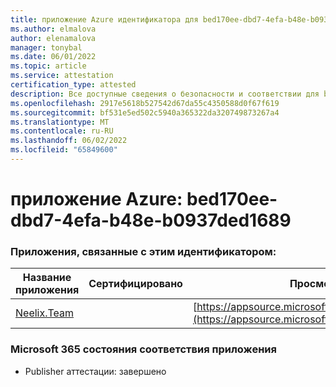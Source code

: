 ```yaml
---
title: приложение Azure идентификатора для bed170ee-dbd7-4efa-b48e-b0937ded1689
ms.author: elmalova
author: elenamalova
manager: tonybal
ms.date: 06/01/2022
ms.topic: article
ms.service: attestation
certification_type: attested
description: Все доступные сведения о безопасности и соответствии для bed170ee-dbd7-4efa-b48e-b0937ded1689.
ms.openlocfilehash: 2917e5618b527542d67da55c4350588d0f67f619
ms.sourcegitcommit: bf531e5ed502c5940a365322da320749873267a4
ms.translationtype: MT
ms.contentlocale: ru-RU
ms.lasthandoff: 06/02/2022
ms.locfileid: "65849600"
---
```

# <a name="azure-app-id-bed170ee-dbd7-4efa-b48e-b0937ded1689"></a>приложение Azure: bed170ee-dbd7-4efa-b48e-b0937ded1689


### <a name="apps-associated-with-this-id"></a>Приложения, связанные с этим идентификатором:
| **Название приложения** | **Сертифицировано** | **Просмотр в AppSource** |
|--------------|---------------|-----------------------|
| [Neelix.Team](../forward/WA200003047.md) |  | [https://appsource.microsoft.com/product/office/WA200003047](https://appsource.microsoft.com/product/office/WA200003047) |

### <a name="microsoft-365-app-compliance-status"></a>Microsoft 365 состояния соответствия приложения
- Publisher аттестации: завершено
